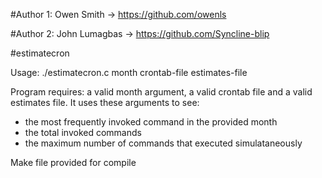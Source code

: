 #Author 1: Owen Smith -> https://github.com/owenls

#Author 2: John Lumagbas -> https://github.com/Syncline-blip

#estimatecron

Usage: ./estimatecron.c month crontab-file estimates-file

Program requires: a valid month argument, a valid crontab file 
and a valid estimates file. It uses these arguments to see:
  - the most frequently invoked command in the provided month
  - the total invoked commands
  - the maximum number of commands that executed simulataneously

Make file provided for compile

